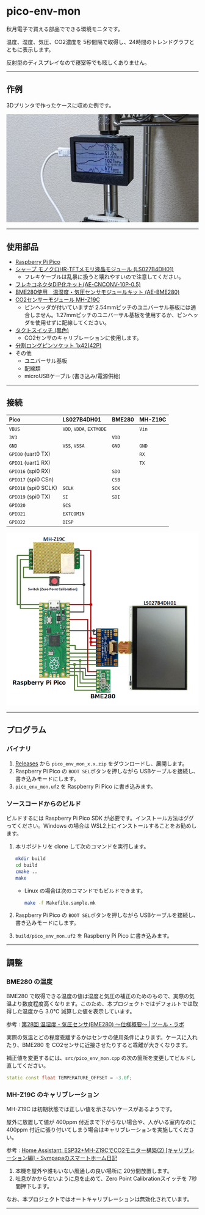# pico-env-mon

秋月電子で買える部品でできる環境モニタです。

温度、湿度、気圧、CO2濃度を 5秒間隔で取得し、24時間のトレンドグラフとともに表示します。

反射型のディスプレイなので寝室等でも眩しくありません。

----

## 作例

3Dプリンタで作ったケースに収めた例です。

![作例の写真](img/example.jpg)

----

## 使用部品

- [Raspberry Pi Pico](https://akizukidenshi.com/catalog/g/gM-16132/)
- [シャープ モノクロHR-TFTメモリ液晶モジュール (LS027B4DH01)](https://akizukidenshi.com/catalog/g/gP-04944/)
    - フレキケーブルは乱暴に扱うと壊れやすいので注意してください。
- [フレキコネクタDIP化キット(AE-CNCONV-10P-0.5)](https://akizukidenshi.com/catalog/g/gK-07253/)
- [BME280使用　温湿度・気圧センサモジュールキット (AE-BME280)](https://akizukidenshi.com/catalog/g/gK-09421/)
- [CO2センサーモジュール MH-Z19C](https://akizukidenshi.com/catalog/g/gM-16142/)
    - ピンヘッダが付いていますが 2.54mmピッチのユニバーサル基板には適合しません。1.27mmピッチのユニバーサル基板を使用するか、ピンヘッダを使用せずに配線してください。
- [タクトスイッチ (黒色)](https://akizukidenshi.com/catalog/g/gP-03647/)
    - CO2センサのキャリブレーションに使用します。
- [分割ロングピンソケット 1x42(42P)](https://akizukidenshi.com/catalog/g/gC-05779/)
- その他
    - ユニバーサル基板
    - 配線類
    - microUSBケーブル (書き込み/電源供給)

----

## 接続

|Pico|LS027B4DH01|BME280|MH-Z19C|
|:--|:--|:--|:--|
|`VBUS`|`VDD`, `VDDA`, `EXTMODE`||`Vin`|
|`3V3`||`VDD`||
|`GND`|`VSS`, `VSSA`|`GND`|`GND`|
|`GPIO0` (uart0 TX)|||`RX`|
|`GPIO1` (uart1 RX)|||`TX`|
|`GPIO16` (spi0 RX)||`SDO`|
|`GPIO17` (spi0 CSn)||`CSB`|
|`GPIO18` (spi0 SCLK)|`SCLK`|`SCK`|
|`GPIO19` (spi0 TX)|`SI`|`SDI`|
|`GPIO20`|`SCS`||
|`GPIO21`|`EXTCOMIN`||
|`GPIO22`|`DISP`||

![接続図](img/connection.png)

----

## プログラム

### バイナリ

1. [Releases](https://github.com/shapoco/pico-env-mon/releases) から `pico_env_mon_x.x.zip` をダウンロードし、展開します。
2. Raspberry Pi Pico の `BOOT SEL`ボタンを押しながら USBケーブルを接続し、書き込みモードにします。
3. `pico_env_mon.uf2` を Raspberry Pi Pico に書き込みます。

### ソースコードからのビルド

ビルドするには Raspberry Pi Pico SDK が必要です。インストール方法はググってください。Windows の場合は WSL2上にインストールすることをお勧めします。

1. 本リポジトリを clone して次のコマンドを実行します。

    ```sh
    mkdir build
    cd build
    cmake ..
    make
    ```

    - Linux の場合は次のコマンドでもビルドできます。

        ```sh
        make -f Makefile.sample.mk
        ```

2. Raspberry Pi Pico の `BOOT SEL`ボタンを押しながら USBケーブルを接続し、書き込みモードにします。
3. `build/pico_env_mon.uf2` を Raspberry Pi Pico に書き込みます。

----

## 調整

### BME280 の温度

BME280 で取得できる温度の値は湿度と気圧の補正のためのもので、実際の気温より数度程度高くなります。このため、本プロジェクトではデフォルトでは取得した温度から 3.0℃ 減算した値を表示しています。

参考 : [第28回 温湿度・気圧センサ(BME280) 〜仕様概要〜 | ツール・ラボ](https://tool-lab.com/pic-practice-28/)

実際の気温とどの程度乖離するかはセンサの使用条件によります。ケースに入れたり、BME280 を CO2センサに近接させたりすると乖離が大きくなります。

補正値を変更するには、`src/pico_env_mon.cpp` の次の箇所を変更してビルドし直してください。

```c++
static const float TEMPERATURE_OFFSET = -3.0f;
```

### MH-Z19C のキャリブレーション

MH-Z19C は初期状態では正しい値を示さないケースがあるようです。

屋外に放置して値が 400ppm 付近まで下がらない場合や、人がいる室内なのに 400ppm 付近に張り付いてしまう場合はキャリブレーションを実施してください。

参考 : [Home Assistant: ESP32+MH-Z19CでCO2モニター構築(2) [キャリブレーション編] - Sympapaのスマートホーム日記](https://sympapa.hatenablog.com/entry/2022/06/05/091621)

1. 本機を屋外や誰もいない風通しの良い場所に 20分間放置します。
2. 吐息がかからないように息を止めて、Zero Point Calibrationスイッチを 7秒間押下します。

なお、本プロジェクトではオートキャリブレーションは無効化されています。

----
